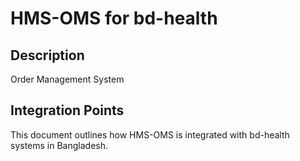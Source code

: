 # HMS-OMS for bd-health

## Description

Order Management System

## Integration Points

This document outlines how HMS-OMS is integrated with bd-health systems in Bangladesh.

